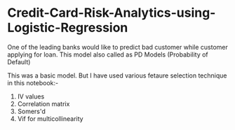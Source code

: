 # Credit-Card-Risk-Analytics-using-Logistic-Regression

One of the leading banks would like to predict bad customer while customer applying for loan. This model also called as PD Models (Probability of Default)

This was a basic model. But I have used various fetaure selection technique in this notebook:-

1. IV values
2. Correlation matrix
3. Somers'd
4. Vif for multicollinearity
